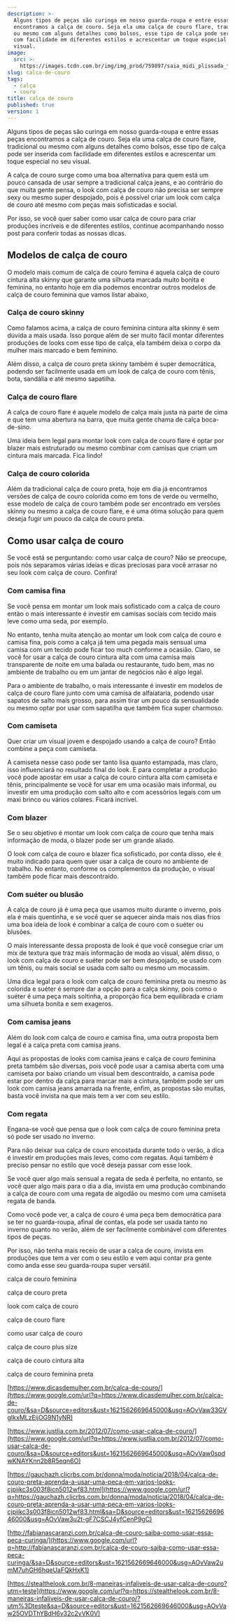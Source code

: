 ```yaml
---
description: >-
  Alguns tipos de peças são curinga em nosso guarda-roupa e entre essas peças
  encontramos a calça de couro. Seja ela uma calça de couro flare, tradicional
  ou mesmo com alguns detalhes como bolsos, esse tipo de calça pode ser inserida
  com facilidade em diferentes estilos e acrescentar um toque especial no seu
  visual.
image:
  src: >-
    https://images.tcdn.com.br/img/img_prod/759897/saia_midi_plissada_floral_azul_5074513_1_20200912013502.jpg
slug: calca-de-couro
tags:
  - calça
  - couro
title: calça de couro
published: true
version: 1
---
```

Alguns tipos de peças são curinga em nosso guarda-roupa e entre essas peças encontramos a calça de couro. Seja ela uma calça de couro flare, tradicional ou mesmo com alguns detalhes como bolsos, esse tipo de calça pode ser inserida com facilidade em diferentes estilos e acrescentar um toque especial no seu visual.

A calça de couro surge como uma boa alternativa para quem está um pouco cansada de usar sempre a tradicional calça jeans, e ao contrário do que muita gente pensa, o look com calça de couro não precisa ser sempre sexy ou mesmo super despojado, pois é possível criar um look com calça de couro até mesmo com peças mais sofisticadas e social.

Por isso, se você quer saber como usar calça de couro para criar produções incríveis e de diferentes estilos, continue acompanhando nosso post para conferir todas as nossas dicas.

## Modelos de calça de couro

O modelo mais comum de calça de couro femina é aquela calça de couro cintura alta skinny que garante uma silhueta marcada muito bonita e feminina, no entanto hoje em dia podemos encontrar outros modelos de calça de couro feminina que vamos listar abaixo,

### Calça de couro skinny

Como falamos acima, a calça de couro feminina cintura alta skinny é sem dúvida a mais usada. Isso porque além de ser muito fácil montar diferentes produções de looks com esse tipo de calça, ela também deixa o corpo da mulher mais marcado e bem feminino.

Além disso, a calça de couro preta skinny também é super democrática, podendo ser facilmente usada em um look de calça de couro com tênis, bota, sandália e até mesmo sapatilha.

### Calça de couro flare

A calça de couro flare é aquele modelo de calça mais justa na parte de cima e que tem uma abertura na barra, que muita gente chama de calça boca-de-sino.

Uma ideia bem legal para montar look com calça de couro flare é optar por blazer mais estruturado ou mesmo combinar com camisas que criam um cintura mais marcada. Fica lindo!

### Calça de couro colorida

Além da tradicional calça de couro preta, hoje em dia já encontramos versões de calça de couro colorida como em tons de verde ou vermelho, esse modelo de calça de couro também pode ser encontrado em versões skinny ou mesmo a calça de couro flare, e é uma ótima solução para quem deseja fugir um pouco da calça de couro preta.

## Como usar calça de couro

Se você está se perguntando: como usar calça de couro? Não se preocupe, pois nós separamos várias ideias e dicas preciosas para você arrasar no seu look com calça de couro. Confira!

### Com camisa fina

Se você pensa em montar um look mais sofisticado com a calça de couro então o mais interessante é investir em camisas sociais com tecido mais leve como uma seda, por exemplo.

No entanto, tenha muita atenção ao montar um look com calça de couro e camisa fina, pois como a calça já tem uma pegada mais sensual uma camisa com um tecido pode ficar too much conforme a ocasião. Claro, se você for usar a calça de couro cintura alta com uma camisa mais transparente de noite em uma balada ou restaurante, tudo bem, mas no ambiente de trabalho ou em um jantar de negócios não é algo legal.

Para o ambiente de trabalho, o mais interessante é investir em modelos de calça de couro flare junto com uma camisa de alfaiataria, podendo usar sapatos de salto mais grosso, para assim tirar um pouco da sensualidade ou mesmo optar por usar com sapatilha que também fica super charmoso.

### Com camiseta

Quer criar um visual jovem e despojado usando a calça de couro? Então combine a peça com camiseta.

A camiseta nesse caso pode ser tanto lisa quanto estampada, mas claro, isso influenciará no resultado final do look. E para completar a produção você pode apostar em usar a calça de couro cintura alta com camiseta e tênis, principalmente se você for usar em uma ocasião mais informal, ou investir em uma produção com salto alto e com acessórios legais com um maxi brinco ou vários colares. Ficará incrível.

### Com blazer

Se o seu objetivo é montar um look com calça de couro que tenha mais informação de moda, o blazer pode ser um grande aliado.

O look com calça de couro e blazer fica sofisticado, por conta disso, ele é muito indicado para quem quer usar a calça de couro no ambiente de trabalho. No entanto, conforme os complementos da produção, o visual também pode ficar mais descontraído.

### Com suéter ou blusão

A calça de couro já é uma peça que usamos muito durante o inverno, pois ela é mais quentinha, e se você quer se aquecer ainda mais nos dias frios uma boa ideia de look é combinar a calça de couro com o suéter ou blusões.

O mais interessante dessa proposta de look é que você consegue criar um mix de textura que traz mais informação de moda ao visual, além disso, o look com calça de couro e suéter pode ser bem despojado, se usado com um tênis, ou mais social se usada com salto ou mesmo um mocassim.

Uma dica legal para o look com calça de couro feminina preta ou mesmo às colorida e suéter é sempre dar a opção para a calça skinny, pois como o suéter é uma peça mais soltinha, a proporção fica bem equilibrada e criam uma silhueta bonita e sem exageros.

### Com camisa jeans

Além do look com calça de couro e camisa fina, uma outra proposta bem legal é a calça preta com camisa jeans.

Aqui as propostas de looks com camisa jeans e calça de couro feminina preta também são diversas, pois você pode usar a camisa aberta com uma camiseta por baixo criando um visual bem descontraído, a camisa pode estar por dentro da calça para marcar mais a cintura, também pode ser um look com camisa jeans amarrada na frente, enfim, as propostas são muitas, basta você invista na que mais tem a ver com seu estilo.

### Com regata

Engana-se você que pensa que o look com calça de couro feminina preta só pode ser usado no inverno.

Para não deixar sua calça de couro encostada durante todo o verão, a dica é investir em produções mais leves, como com regatas. Aqui também é preciso pensar no estilo que você deseja passar com esse look.

Se você quer algo mais sensual a regata de seda é perfeita, no entanto, se você quer algo mais para o dia a dia, invista em uma produção combinando a calça de couro com uma regata de algodão ou mesmo com uma camiseta regata de banda.

Como você pode ver, a calça de couro é uma peça bem democrática para se ter no guarda-roupa, afinal de contas, ela pode ser usada tanto no inverno quanto no verão, além de ser facilmente combinável com diferentes tipos de peças.

Por isso, não tenha mais receio de usar a calça de couro, invista em produções que tem a ver com o seu estilo e vem aqui contar pra gente como anda esse seu guarda-roupa super versátil.

calça de couro feminina

calça de couro preta

look com calça de couro

calça de couro flare

como usar calça de couro

calça de couro plus size

calça de couro cintura alta

calça de couro feminina preta

[https://www.dicasdemulher.com.br/calca-de-couro/](https://www.google.com/url?q=https://www.dicasdemulher.com.br/calca-de-couro/&sa=D&source=editors&ust=1621562669645000&usg=AOvVaw33GVgIkxMLzEijOG9N1yNR)

[https://www.justlia.com.br/2012/07/como-usar-calca-de-couro/](https://www.google.com/url?q=https://www.justlia.com.br/2012/07/como-usar-calca-de-couro/&sa=D&source=editors&ust=1621562669645000&usg=AOvVaw0spdwKNAYKnn2b8R5eqn6O)

[https://gauchazh.clicrbs.com.br/donna/moda/noticia/2018/04/calca-de-couro-preta-aprenda-a-usar-uma-peca-em-varios-looks-cjpijkc3s003f8icn5012wf83.html](https://www.google.com/url?q=https://gauchazh.clicrbs.com.br/donna/moda/noticia/2018/04/calca-de-couro-preta-aprenda-a-usar-uma-peca-em-varios-looks-cjpijkc3s003f8icn5012wf83.html&sa=D&source=editors&ust=1621562669646000&usg=AOvVaw3u2t-gF7CSCJ4yfCenP9gC)

[http://fabianascaranzi.com.br/calca-de-couro-saiba-como-usar-essa-peca-curinga/](https://www.google.com/url?q=http://fabianascaranzi.com.br/calca-de-couro-saiba-como-usar-essa-peca-curinga/&sa=D&source=editors&ust=1621562669646000&usg=AOvVaw2umM7uhGH6hqeUaFQkHxK1)

[https://stealthelook.com.br/8-maneiras-infaliveis-de-usar-calca-de-couro?utm=teste](https://www.google.com/url?q=https://stealthelook.com.br/8-maneiras-infaliveis-de-usar-calca-de-couro/?utm%3Dteste&sa=D&source=editors&ust=1621562669646000&usg=AOvVaw25OVDThYBdH6v32c2vVK0V)
